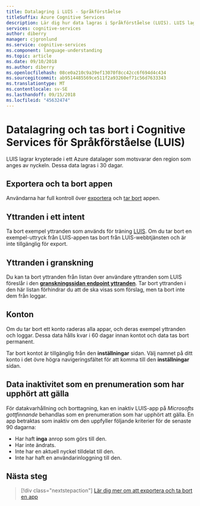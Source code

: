 ```yaml
---
title: Datalagring i LUIS - Språkförståelse
titleSuffix: Azure Cognitive Services
description: Lär dig hur data lagras i Språkförståelse (LUIS). LUIS lagrar krypterade i ett Azure datalager som motsvarar den region som anges av nyckeln.
services: cognitive-services
author: diberry
manager: cjgronlund
ms.service: cognitive-services
ms.component: language-understanding
ms.topic: article
ms.date: 09/10/2018
ms.author: diberry
ms.openlocfilehash: 08ce0a210c9a39ef13070f8cc42cc6f694d4c434
ms.sourcegitcommit: ab9514485569ce511f2a93260ef71c56d7633343
ms.translationtype: MT
ms.contentlocale: sv-SE
ms.lasthandoff: 09/15/2018
ms.locfileid: "45632474"
---
```

# <a name="data-storage-and-removal-in-language-understanding-luis-cognitive-services"></a>Datalagring och tas bort i Cognitive Services för Språkförståelse (LUIS)
LUIS lagrar krypterade i ett Azure datalager som motsvarar den region som anges av nyckeln. Dessa data lagras i 30 dagar. 

## <a name="export-and-delete-app"></a>Exportera och ta bort appen
Användarna har full kontroll över [exportera](luis-how-to-start-new-app.md#export-app) och [tar bort](luis-how-to-start-new-app.md#delete-app) appen. 

## <a name="utterances-in-an-intent"></a>Yttranden i ett intent
Ta bort exempel yttranden som används för träning [LUIS](luis-reference-regions.md). Om du tar bort en exempel-uttryck från LUIS-appen tas bort från LUIS-webbtjänsten och är inte tillgänglig för export.

## <a name="utterances-in-review"></a>Yttranden i granskning
Du kan ta bort yttranden från listan över användare yttranden som LUIS föreslår i den  **[granskningssidan endpoint yttranden](luis-how-to-review-endoint-utt.md)**. Tar bort yttranden i den här listan förhindrar du att de ska visas som förslag, men ta bort inte dem från loggar.

## <a name="accounts"></a>Konton
Om du tar bort ett konto raderas alla appar, och deras exempel yttranden och loggar. Dessa data hålls kvar i 60 dagar innan kontot och data tas bort permanent.

Tar bort kontot är tillgänglig från den **inställningar** sidan. Välj namnet på ditt konto i det övre högra navigeringsfältet för att komma till den **inställningar** sidan.

## <a name="data-inactivity-as-an-expired-subscription"></a>Data inaktivitet som en prenumeration som har upphört att gälla
För datakvarhållning och borttagning, kan en inaktiv LUIS-app på _Microsofts gottfinnande_ behandlas som en prenumeration som har upphört att gälla. En app betraktas som inaktiv om den uppfyller följande kriterier för de senaste 90 dagarna: 

* Har haft **inga** anrop som görs till den.
* Har inte ändrats.
* Inte har en aktuell nyckel tilldelat till den.
* Inte har haft en användarinloggning till den.

## <a name="next-steps"></a>Nästa steg

> [!div class="nextstepaction"]
> [Lär dig mer om att exportera och ta bort en app](luis-how-to-start-new-app.md)